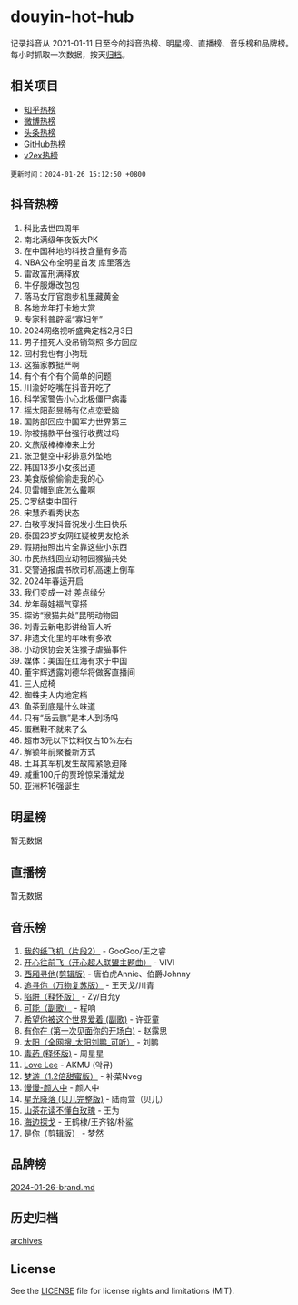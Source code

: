 # douyin-hot-hub

记录抖音从 2021-01-11 日至今的抖音热榜、明星榜、直播榜、音乐榜和品牌榜。每小时抓取一次数据，按天[归档](archives)。

## 相关项目

- [知乎热榜](https://github.com/lonnyzhang423/zhihu-hot-hub)
- [微博热榜](https://github.com/lonnyzhang423/weibo-hot-hub)
- [头条热榜](https://github.com/lonnyzhang423/toutiao-hot-hub)
- [GitHub热榜](https://github.com/lonnyzhang423/github-hot-hub)
- [v2ex热榜](https://github.com/lonnyzhang423/v2ex-hot-hub)


`更新时间：2024-01-26 15:12:50 +0800`

## 抖音热榜

1. 科比去世四周年
1. 南北满级年夜饭大PK
1. 在中国种地的科技含量有多高
1. NBA公布全明星首发 库里落选
1. 雷政富刑满释放
1. 牛仔服爆改包包
1. 落马女厅官跑步机里藏黄金
1. 各地龙年打卡地大赏
1. 专家科普辟谣“寡妇年”
1. 2024网络视听盛典定档2月3日
1. 男子撞死人没吊销驾照 多方回应
1. 回村我也有小狗玩
1. 这猫家教挺严啊
1. 有个有个有个简单的问题
1. 川渝好吃嘴在抖音开吃了
1. 科学家警告小心北极僵尸病毒
1. 摇太阳彭昱畅有亿点恋爱脑
1. 国防部回应中国军力世界第三
1. 你被捐款平台强行收费过吗
1. 文旅版棒棒棒来上分
1. 张卫健空中彩排意外坠地
1. 韩国13岁小女孩出道
1. 美食版偷偷偷走我的心
1. 贝雷帽到底怎么戴啊
1. C罗结束中国行
1. 宋慧乔看秀状态
1. 白敬亭发抖音祝发小生日快乐
1. 泰国23岁女网红疑被男友枪杀
1. 假期拍照出片全靠这些小东西
1. 市民热线回应动物园猴猫共处
1. 交警通报虞书欣司机高速上倒车
1. 2024年春运开启
1. 我们变成一对 差点缘分
1. 龙年萌娃福气穿搭
1. 探访“猴猫共处”昆明动物园
1. 刘青云新电影讲给盲人听
1. 非遗文化里的年味有多浓
1. 小动保协会关注猴子虐猫事件
1. 媒体：美国在红海有求于中国
1. 董宇辉透露刘德华将做客直播间
1. 三人成椅
1. 蜘蛛夫人内地定档
1. 鱼茶到底是什么味道
1. 只有“岳云鹏”是本人到场吗
1. 蛋糕鞋不就来了么
1. 超市3元以下饮料仅占10%左右
1. 解锁年前聚餐新方式
1. 土耳其军机发生故障紧急迫降
1. 减重100斤的贾玲惊呆潘斌龙
1. 亚洲杯16强诞生

## 明星榜

暂无数据

## 直播榜

暂无数据

## 音乐榜

1. [我的纸飞机（片段2）](https://sf86-cdn-tos.douyinstatic.com/obj/tos-cn-ve-2774/oM2ZrKcg2CD5AeRB2gkeXOFB1IxAGJdZPazYHf) - GooGoo/王之睿
1. [开心往前飞（开心超人联盟主题曲）](https://sf6-cdn-tos.douyinstatic.com/obj/tos-cn-ve-2774/9d8fb7c82cf1421fb93a9fe925275e0a) - VIVI
1. [西厢寻他(剪辑版)](https://sf86-cdn-tos.douyinstatic.com/obj/tos-cn-ve-2774/oUsAVfAQKlRNxEv5qxvIB8o5qmIWUcXbzJKJhw) - 唐伯虎Annie、伯爵Johnny
1. [追寻你（万物复苏版）](https://sf3-cdn-tos.douyinstatic.com/obj/tos-cn-ve-2774/oYeAZJsbjIDit9APmBg8u6uDUQnHmoCf3gbo74) - 王天戈/川青
1. [陷阱（释怀版）](https://sf3-cdn-tos.douyinstatic.com/obj/tos-cn-ve-2774/oE8C21LeZrzKLDFfQYgMzx4GAIHageG5IzayY7) - Zy/白允y
1. [可能（副歌）](https://sf3-cdn-tos.douyinstatic.com/obj/tos-cn-ve-2774/cde1731888894259b333569393c2fb51) - 程响
1. [希望你被这个世界爱着 (副歌)](https://sf3-cdn-tos.douyinstatic.com/obj/tos-cn-ve-2774/oUHCmWQfZlE3QQBKBeD8rCFLpJzPgCpImhsxMt) - 许亚童
1. [有你在 (第一次见面你的开场白)](https://sf86-cdn-tos.douyinstatic.com/obj/tos-cn-ve-2774/oAthrQ3ClJBfI57uBoFEgNDYtNCZ0TSYQQfxQ0) - 赵露思
1. [太阳（全网搜_太阳刘鹏_可听）](https://sf3-cdn-tos.douyinstatic.com/obj/tos-cn-ve-2774/ogWbyIQnlBFImVbeDocRdCIYtBHlbJXgfZMvgz) - 刘鹏
1. [毒药 (释怀版)](https://sf86-cdn-tos.douyinstatic.com/obj/tos-cn-ve-2774/oYILMEAzspdZBIzy4frJNB8ZHPHWAhiwowd4Ad) - 周星星
1. [Love Lee](https://sf86-cdn-tos.douyinstatic.com/obj/tos-cn-ve-2774/o05GbkJGbCBTdDnMtB0fwOYgkeZp23vrWQDQBS) - AKMU (악뮤)
1. [梦游（1.2倍甜蜜版）](https://sf6-cdn-tos.douyinstatic.com/obj/tos-cn-ve-2774/o4gyAUm8hwufoEABmwVIiQtHsFuGzAEEWtNMzo) - 补菜Nveg
1. [慢慢-颜人中](https://sf3-cdn-tos.douyinstatic.com/obj/tos-cn-ve-2774/ocjHNfBXdBxQNC8ZGAeoLMFTUgtBg8bkExunDC) - 颜人中
1. [星光降落 (贝儿完整版)](https://sf86-cdn-tos.douyinstatic.com/obj/tos-cn-ve-2774/okwB9hAwyAtsFFkFBzAX1hOOfQuIoMNs0W2Mwr) - 陆雨萱（贝儿）
1. [山茶花读不懂白玫瑰](https://sf86-cdn-tos.douyinstatic.com/obj/tos-cn-ve-2774/osfn8B7DktrRHEPJgPCfDbw7QDQEkwC16BxZg9) - 王为
1. [海边探戈](https://sf86-cdn-tos.douyinstatic.com/obj/tos-cn-ve-2774/os9gE0VQCGqt6VQkZDyBBYvfSDY0QFe3vVmubn) - 王鹤棣/王齐铭/朴鲨
1. [是你（剪辑版）](https://sf6-cdn-tos.douyinstatic.com/obj/tos-cn-ve-2774/46019dae783c4c969944217fe1cfafc4) - 梦然

## 品牌榜

[2024-01-26-brand.md](archives/2024-01-26-brand.md)

## 历史归档

[archives](archives)

## License

See the [LICENSE](LICENSE) file for license rights and limitations (MIT).
